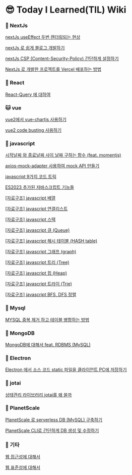 # :sunglasses: Today I Learned(TIL) Wiki

### :eagle: NextJs

[nextJs useEffect 두번 렌더링되는 현상](https://github.com/youngme92/FrontEnd_Growing/issues/11)

[nextJs 로 쉽게 블로그 개발하기](https://github.com/youngme92/FrontEnd_Growing/issues/12)

[nextJs CSP (Content-Security-Policy) 간단하게 설정하기](https://github.com/youngme92/FrontEnd_Growing/issues/13)

[NextJs 로 개발한 프로젝트를 Vercel 배포하는 방법](https://github.com/youngme92/FrontEnd_Growing/issues/29)

### :dog: React
[React-Query 에 대하여](https://github.com/youngme92/FrontEnd_Growing/issues/10)

### :cat:  vue
[vue2에서 vue-chartjs 사용하기](https://github.com/youngme92/FrontEnd_Growing/issues/1)

[vue2 code busting 사용하기](https://github.com/youngme92/FrontEnd_Growing/issues/7)

### :wolf: javascript
[시작날짜 와 종료날짜 사이 날짜 구하는 함수 (feat. momentjs)](https://github.com/youngme92/FrontEnd_Growing/issues/2)

[axios-mock-adapter 사용하여 mock API 만들기](https://github.com/youngme92/FrontEnd_Growing/issues/3)

[javascript 9가지 코드 트릭](https://github.com/youngme92/FrontEnd_Growing/issues/5)

[ES2023 추가된 자바스크립트 기능들](https://github.com/youngme92/FrontEnd_Growing/issues/27)

[[자료구조] javascript 배열](https://github.com/youngme92/FrontEnd_Growing/issues/16)

[[자료구조] javascript 연결리스트](https://github.com/youngme92/FrontEnd_Growing/issues/17)

[[자료구조] javascript 스택](https://github.com/youngme92/FrontEnd_Growing/issues/18)

[[자료구조] javascript 큐 (Queue)](https://github.com/youngme92/FrontEnd_Growing/issues/19)

[[자료구조] javascript 해시 테이블 (HASH table)](https://github.com/youngme92/FrontEnd_Growing/issues/20)

[[자료구조] javascript 그래프 (graph)](https://github.com/youngme92/FrontEnd_Growing/issues/21)

[[자료구조] javascript 트리 (Tree)](https://github.com/youngme92/FrontEnd_Growing/issues/22)

[[자료구조] javascript 힙 (Heap)](https://github.com/youngme92/FrontEnd_Growing/issues/25)

[[자료구조] javascript 트라이 (Trie)](https://github.com/youngme92/FrontEnd_Growing/issues/26)

[[자료구조] javascript BFS, DFS 정렬](https://github.com/youngme92/FrontEnd_Growing/issues/28)

### :bear: Mysql
[MYSQL 중복 제거 하고 테이블 병합하는 방법](https://github.com/youngme92/FrontEnd_Growing/issues/4)

### :horse: MongoDB
[MongoDB에 대해서 feat. RDBMS (MySQL)](https://github.com/youngme92/FrontEnd_Growing/issues/8)

### :chicken: Electron
[Electron 에서 소스 코드 static 파일을 클라이언트 PC에 저장하기](https://github.com/youngme92/FrontEnd_Growing/issues/6)

### :camel: jotai
[상태관리 라이브러리 jotai를 왜 쓸까](https://github.com/youngme92/FrontEnd_Growing/issues/9)

### :flamingo: PlanetScale
[PlanetScale 로 serverless DB (MySQL) 구축하기](https://github.com/youngme92/FrontEnd_Growing/issues/14)

[PlanetScale CLI로 간단하게 DB 생성 및 수정하기](https://github.com/youngme92/FrontEnd_Growing/issues/15)

### 🎸 기타
[웹 접근성에 대해서](https://github.com/youngme92/FrontEnd_Growing/issues/23)

[웹 표준성에 대해서](https://github.com/youngme92/FrontEnd_Growing/issues/24)
